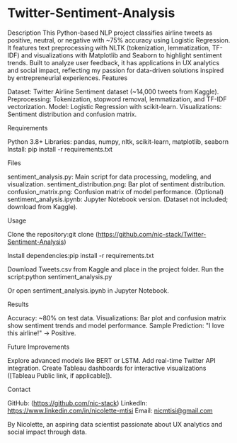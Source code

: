 # Twitter-Sentiment-Analysis
Description
This Python-based NLP project classifies airline tweets as positive, neutral, or negative with ~75% accuracy using Logistic Regression. It features text preprocessing with NLTK (tokenization, lemmatization, TF-IDF) and visualizations with Matplotlib and Seaborn to highlight sentiment trends. Built to analyze user feedback, it has applications in UX analytics and social impact, reflecting my passion for data-driven solutions inspired by entrepreneurial experiences.
Features

Dataset: Twitter Airline Sentiment dataset (~14,000 tweets from Kaggle).
Preprocessing: Tokenization, stopword removal, lemmatization, and TF-IDF vectorization.
Model: Logistic Regression with scikit-learn.
Visualizations: Sentiment distribution and confusion matrix.

Requirements

Python 3.8+
Libraries: pandas, numpy, nltk, scikit-learn, matplotlib, seaborn
Install: pip install -r requirements.txt

Files

sentiment_analysis.py: Main script for data processing, modeling, and visualization.
sentiment_distribution.png: Bar plot of sentiment distribution.
confusion_matrix.png: Confusion matrix of model performance.
(Optional) sentiment_analysis.ipynb: Jupyter Notebook version.
(Dataset not included; download from Kaggle).

Usage

Clone the repository:git clone (https://github.com/nic-stack/Twitter-Sentiment-Analysis)


Install dependencies:pip install -r requirements.txt


Download Tweets.csv from Kaggle and place in the project folder.
Run the script:python sentiment_analysis.py

Or open sentiment_analysis.ipynb in Jupyter Notebook.

Results

Accuracy: ~80% on test data.
Visualizations: Bar plot and confusion matrix show sentiment trends and model performance.
Sample Prediction: "I love this airline!" → Positive.

Future Improvements

Explore advanced models like BERT or LSTM.
Add real-time Twitter API integration.
Create Tableau dashboards for interactive visualizations ([Tableau Public link, if applicable]).

Contact

GitHub: (https://github.com/nic-stack)
LinkedIn: https://www.linkedin.com/in/nicolette-mtisi
Email: nicmtisi@gmail.com

By Nicolette, an aspiring data scientist passionate about UX analytics and social impact through data.
